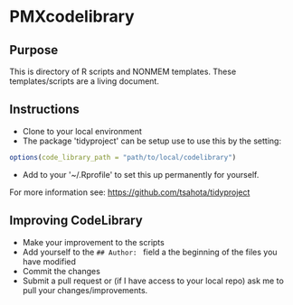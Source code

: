 # PMXcodelibrary

## Purpose

This is directory of R scripts and NONMEM templates.  These templates/scripts are a living document.

## Instructions

- Clone to your local environment
- The package 'tidyproject' can be setup use to use this by the setting:

```r
options(code_library_path = "path/to/local/codelibrary")
```
 - Add to your '~/.Rprofile' to set this up permanently for yourself.

For more information see: https://github.com/tsahota/tidyproject

## Improving CodeLibrary

* Make your improvement to the scripts
* Add yourself to the `## Author: ` field a the beginning of the files you have modified
* Commit the changes
* Submit a pull request or (if I have access to your local repo) ask me to pull your changes/improvements.
